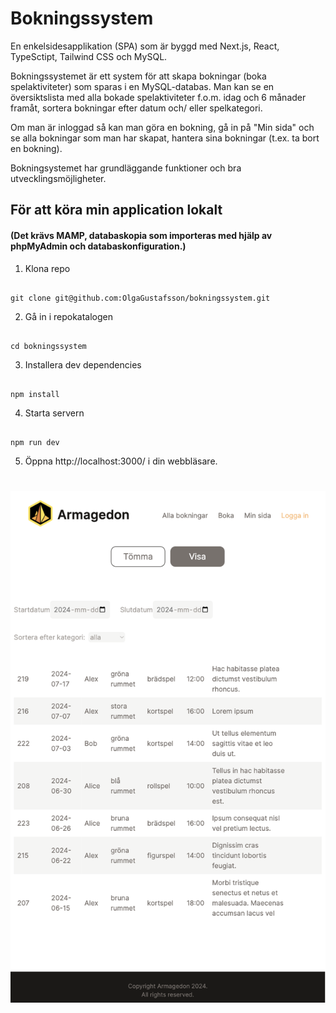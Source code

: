 # Bokningssystem 

En enkelsidesapplikation (SPA) som är byggd med Next.js, React, TypeSctipt, Tailwind CSS och MySQL.

Bokningssystemet är ett system för att skapa bokningar (boka spelaktiviteter) som sparas i en MySQL-databas. Man kan se en översiktslista med alla bokade spelaktiviteter f.o.m. idag och 6 månader framåt, sortera bokningar efter datum och/ eller spelkategori.

Om man är inloggad så kan man göra en bokning, gå in på "Min sida" och se alla bokningar som man har skapat, hantera sina bokningar (t.ex. ta bort en bokning). 

Bokningsystemet har grundläggande funktioner och bra utvecklingsmöjligheter. 


## För att köra min application lokalt


#### (Det krävs MAMP, databaskopia som importeras med hjälp av phpMyAdmin och databaskonfiguration.)


1. Klona repo

```

git clone git@github.com:OlgaGustafsson/bokningssystem.git

```

2. Gå in i repokatalogen

```

cd bokningssystem

```

3. Installera dev dependencies

```

npm install

```

4. Starta servern 

```

npm run dev

```

5. Öppna http://localhost:3000/ i din webbläsare.



#

#

![Bokningsystem](./public/images/bookings.png)

#